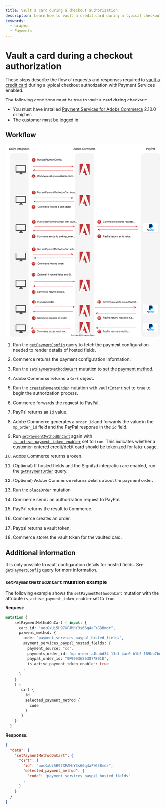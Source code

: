 ```yaml
---
title: Vault a card during a checkout authorization
description: Learn how to vault a credit card during a typical checkout authorization.
keywords:
  - GraphQL
  - Payments
---
```


# Vault a card during a checkout authorization

These steps describe the flow of requests and responses required to [vault a credit card](https://experienceleague.adobe.com/en/docs/commerce-merchant-services/payment-services/payments-checkout/vaulting#vaulting-a-payment-method-during-checkout) during a typical checkout authorization with Payment Services enabled.

The following conditions must be true to vault a card during checkout:

* You must have installed [Payment Services for Adobe Commerce](https://commercemarketplace.adobe.com/magento-payment-services.html) 2.10.0 or higher.
* The customer must be logged in.

## Workflow

![Payment Services sequence diagram](../../../_images/graphql/payment-services-vault-with-purchase.svg)

1. Run the [`getPaymentConfig`](../../payment-services-extension/queries/get-payment-config.md) query to fetch the payment configuration needed to render details of hosted fields.

1. Commerce returns the payment configuration information.

1. Run the [`setPaymentMethodOnCart`](../../schema/cart/mutations/set-payment-method.md) mutation to [set the payment method](../../tutorials/checkout/set-payment-method.md).

1. Adobe Commerce returns a `Cart` object.

1. Run the [`createPaymentOrder`](../../payment-services-extension/mutations/create-payment-order.md) mutation with `vaultIntent` set to `true` to begin the authorization process.

1. Commerce forwards the request to PayPal.

1. PayPal returns an `id` value.

1. Adobe Commerce generates a `order_id` and forwards the value in the `mp_order_id` field and the PayPal response in the `id` field.

1. Run [`setPaymentMethodOnCart`](../../schema/cart/mutations/set-payment-method.md) again with [`is_active_payment_token_enabler`](https://developer.adobe.com/commerce/webapi/graphql/payment-services-extension/workflows/checkout/#setpaymentmethodoncartinput-object) set to `true`. This indicates whether a customer-entered credit/debit card should be tokenized for later usage.

1. Adobe Commerce returns a token.

1. (Optional) If hosted fields and the Signifyd integration are enabled, run the [`getPaymentOrder`](../../payment-services-extension/queries/get-payment-order.md) query.

1. (Optional) Adobe Commerce returns details about the payment order.

1. Run the [`placeOrder`](../../schema/cart/mutations/place-order.md) mutation.

1. Commerce sends an authorization request to PayPal.

1. PayPal returns the result to Commerce.

1. Commerce creates an order.

1. Paypal returns a vault token.

1. Commerce stores the vault token for the vaulted card.

## Additional information

It is only possible to vault configuration details for hosted fields. See [`getPaymentConfig`](../../payment-services-extension/queries/get-payment-config.md) query for more information.

### `setPaymentMethodOnCart` mutation example

The following example shows the `setPaymentMethodOnCart` mutation with the attribute `is_active_payment_token_enabler` set to `true`.

**Request:**

```graphql
mutation {
    setPaymentMethodOnCart ( input: {
      cart_id: "uocGxUi5H97XFAMhY3s66q4aFYG3Bmdr",
      payment_method: {
        code: "payment_services_paypal_hosted_fields",
        payment_services_paypal_hosted_fields: {
          payment_source: "cc",
          payments_order_id: "mp-order-a4babd34-13d3-4ac0-b1b0-109bb7be1574",
          paypal_order_id: "9R90936863877801D",
          is_active_payment_token_enabler: true
        }
      }
    }
    ) {
       cart {
         id
         selected_payment_method {
           code
         }
       }
    }
  } 
```

**Response:**

```json
{
  "data": {
    "setPaymentMethodOnCart": {
      "cart": {
        "id": "uocGxUi5H97XFAMhY3s66q4aFYG3Bmdr",
        "selected_payment_method": {
          "code": "payment_services_paypal_hosted_fields"
        }
      }
    }
  }
}
```

